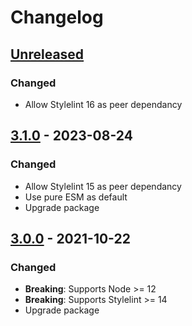 # Changelog

## [Unreleased][]

### Changed

-   Allow Stylelint 16 as peer dependancy

## [3.1.0][] - 2023-08-24

### Changed

-   Allow Stylelint 15 as peer dependancy
-   Use pure ESM as default
-   Upgrade package

## [3.0.0][] - 2021-10-22

### Changed

-   **Breaking**: Supports Node >= 12
-   **Breaking**: Supports Stylelint >= 14
-   Upgrade package

[3.0.0]:
	https://github.com/niksy/stylelint-number-z-index-constraint/tree/v3.0.0
[Unreleased]:
	https://github.com/niksy/stylelint-number-z-index-constraint/compare/v3.1.0...HEAD
[3.1.0]:
	https://github.com/niksy/stylelint-number-z-index-constraint/tree/v3.1.0
